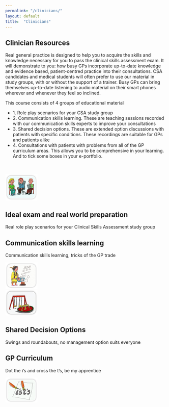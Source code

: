 ```yaml
---
permalink: "/clinicians/"
layout: default
title:  "Clinicians"
---
```


<section class="bg-primary text-white" id="about">
      <div class="container text-center">
        <h2 class="mb-4 text-white">Clinician Resources</h2>
        <p align="left">Real general practice is designed to help you to acquire the skills and knowledge necessary for you to pass the clinical skills assessment exam. It will demonstrate to you: how busy GPs incorporate up-to-date knowledge and evidence based, patient-centred practice into their consultations. CSA candidates and medical students will often prefer to use our material in study groups, with or without the support of a trainer. Busy GPs can bring themselves up-to-date listening to audio material on their smart phones wherever and whenever they feel so inclined.</p>
        <p>This course consists of 4 groups of educational material</p>
        <ul align="left">
            <li> 1.	Role play scenarios for your CSA study group</li>
            <li> 2.	Communication skills learning. These are teaching sessions recorded with our communication skills experts to improve your consultations</li>
            <li> 3.	Shared decision options. These are extended option discussions with patients with specific conditions. These recordings are suitable for GPs and patients alike</li>
             <li>4.	Consultations with patients with problems from all of the GP curriculum areas. This allows you to be comprehensive in your learning. And to tick some boxes in your e-portfolio.</li>
          </ul>
        <br>
    <br>
</div>
</section>

<section id="features">
        <div class="container">
            <div class="row">
                <div class="single-features">
                    <div class="col-sm-5 wow fadeInLeft" data-wow-duration="500ms" data-wow-delay="300ms">
                        <img src="/img/people.jpg" class="img-responsive" alt="" width="20%">
                    </div>
                    <div class="col-sm-6 wow fadeInRight" data-wow-duration="500ms" data-wow-delay="300ms">
                        <h2>Ideal exam and real world preparation</h2>
                        <P>Real role play scenarios for your Clinical Skills Assessment study group</P>
                    </div>
                </div>
                <div class="single-features">
                    <div class="col-sm-6 col-sm-offset-1 align-right wow fadeInLeft" data-wow-duration="500ms" data-wow-delay="300ms">
                        <h2>Communication skills learning</h2>
                        <P>Communication skills learning, tricks of the GP trade</P>
                    </div>
                    <div class="col-sm-5 wow fadeInRight" data-wow-duration="500ms" data-wow-delay="300ms">
                        <img src="/img/sos.jpg" class="img-responsive" alt="" width="20%">
                    </div>
                </div>
                <div class="single-features">
                    <div class="col-sm-5 wow fadeInLeft" data-wow-duration="500ms" data-wow-delay="300ms">
                        <img src="/img/fairground.jpg" class="img-responsive" alt="" width="20%">
                    </div>
                    <div class="col-sm-6 wow fadeInRight" data-wow-duration="500ms" data-wow-delay="300ms">
                        <h2>Shared Decision Options</h2>
                        <P>Swings and roundabouts, no management option suits everyone</P>
                    </div>
                </div>
                <div class="single-features">
                    <div class="col-sm-6 col-sm-offset-1 align-right wow fadeInLeft" data-wow-duration="500ms" data-wow-delay="300ms">
                        <h2>GP Curriculum</h2>
                        <P>Dot the i’s and cross the t’s, be my apprentice</P>
                    </div>
                    <div class="col-sm-5 wow fadeInRight" data-wow-duration="500ms" data-wow-delay="300ms">
                        <img src="/img/isandts.jpg" class="img-responsive" alt="" width="20%">
                    </div>
                </div>
            </div>
        </div>
    </section>

